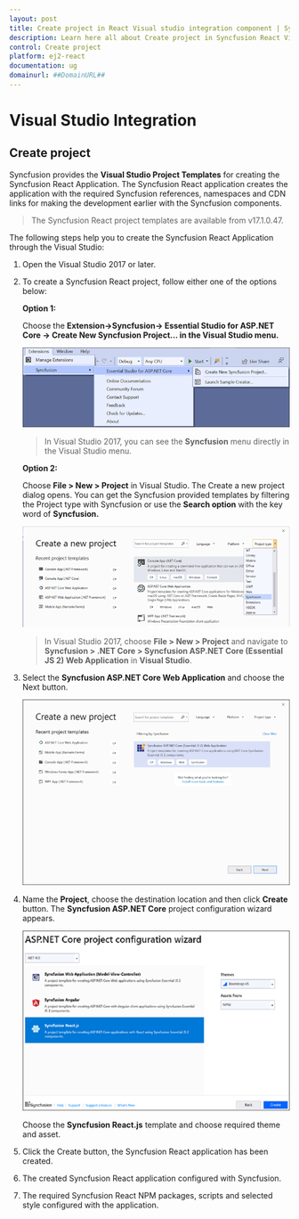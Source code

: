 ```yaml
---
layout: post
title: Create project in React Visual studio integration component | Syncfusion
description: Learn here all about Create project in Syncfusion React Visual studio integration component of Syncfusion Essential JS 2 and more.
control: Create project 
platform: ej2-react
documentation: ug
domainurl: ##DomainURL##
---
```


# Visual Studio Integration 

## Create project

Syncfusion provides the **Visual Studio Project Templates** for creating the Syncfusion React Application. The Syncfusion React application creates the application with the required Syncfusion references, namespaces and CDN links for making the development earlier with the Syncfusion components.

> The Syncfusion React project templates are available from v17.1.0.47.

The following steps help you to create the Syncfusion React Application through the Visual Studio:
1. Open the Visual Studio 2017 or later.
2. To create a Syncfusion React project, follow either one of the options below:

    **Option 1:**

     Choose the **Extension->Syncfusion-> Essential Studio for ASP.NET Core -> Create New Syncfusion Project… in the Visual Studio menu.**

    ![new project](images/new-project.png)

    > In Visual Studio 2017, you can see the **Syncfusion** menu directly in the Visual Studio menu.

    **Option 2:**

     Choose **File > New > Project** in Visual Studio. The Create a new project dialog opens. You can get the Syncfusion provided templates by filtering the Project type with Syncfusion or use the **Search option** with the key word of **Syncfusion.**

    ![syncfusion template](images/create-new-project.png)

    > In Visual Studio 2017, choose **File > New > Project** and navigate to **Syncfusion > .NET Core > Syncfusion ASP.NET Core (Essential JS 2) Web Application** in **Visual Studio**.

3. Select the **Syncfusion ASP.NET Core Web Application** and choose the Next button.

    ![project configuration](images/syncfusion-template.png)

4. Name the **Project**, choose the destination location and then click **Create** button. The **Syncfusion ASP.NET Core**  project configuration wizard appears.

    ![project configuration](images/react-project-wizard.png)

    Choose the **Syncfusion React.js** template and choose required theme and asset.

5. Click the Create button, the Syncfusion React application has been created.

6. The created Syncfusion React application configured with Syncfusion.

7. The required Syncfusion React NPM packages, scripts and selected style configured with the application.